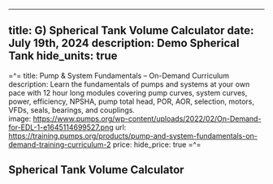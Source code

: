 -----
title: G) Spherical Tank Volume Calculator
date: July 19th, 2024
description: Demo Spherical Tank
hide_units: true
-----
=^=
title: Pump & System Fundamentals – On-Demand Curriculum 
description: Learn the fundamentals of pumps and systems at your own pace with 12 hour long modules covering pump curves, system curves, power, efficiency, NPSHA, pump total head, POR, AOR, selection, motors, VFDs, seals, bearings, and couplings.  
image: https://www.pumps.org/wp-content/uploads/2022/02/On-Demand-for-EDL-1-e1645114699527.png
url: https://training.pumps.org/products/pump-and-system-fundamentals-on-demand-training-curriculum-2
price: 
hide_price: true
=^=

## Spherical Tank Volume Calculator


<tank-demo tank_type='Spherical'/>